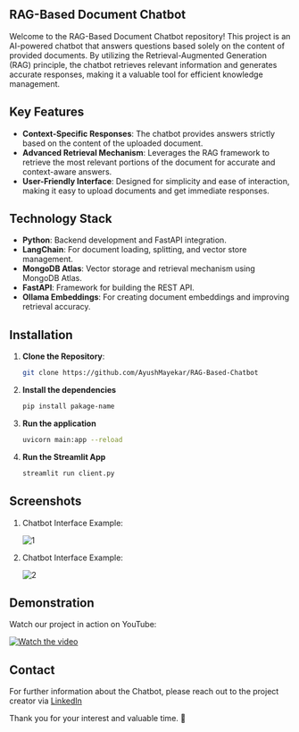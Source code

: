 ## RAG-Based Document Chatbot

Welcome to the RAG-Based Document Chatbot repository! This project is an AI-powered chatbot that answers questions based solely on the content of provided documents. By utilizing the Retrieval-Augmented Generation (RAG) principle, the chatbot retrieves relevant information and generates accurate responses, making it a valuable tool for efficient knowledge management.

## Key Features

- **Context-Specific Responses**: The chatbot provides answers strictly based on the content of the uploaded document.
- **Advanced Retrieval Mechanism**: Leverages the RAG framework to retrieve the most relevant portions of the document for accurate and context-aware answers.
- **User-Friendly Interface**: Designed for simplicity and ease of interaction, making it easy to upload documents and get immediate responses.

## Technology Stack

- **Python**: Backend development and FastAPI integration.
- **LangChain**: For document loading, splitting, and vector store management.
- **MongoDB Atlas**: Vector storage and retrieval mechanism using MongoDB Atlas.
- **FastAPI**: Framework for building the REST API.
- **Ollama Embeddings**: For creating document embeddings and improving retrieval accuracy.

## Installation

1. **Clone the Repository**:
    
   ```sh
   git clone https://github.com/AyushMayekar/RAG-Based-Chatbot
2. **Install the dependencies**

   ```sh
   pip install pakage-name
3. **Run the application**

   ```sh
   uvicorn main:app --reload

4. **Run the Streamlit App**

   ```sh
   streamlit run client.py
   
## Screenshots

1. Chatbot Interface Example:
 
   ![1](https://github.com/AyushMayekar/RAG-Based-Chatbot/blob/main/Screenshot%202024-08-19%20104055.png)

2. Chatbot Interface Example:

   ![2](https://github.com/AyushMayekar/RAG-Based-Chatbot/blob/main/Screenshot%202024-08-19%20104131.png)


## Demonstration

Watch our project in action on YouTube:

[![Watch the video](https://img.youtube.com/vi/xikdsRg2TZM/maxresdefault.jpg)](https://youtu.be/xikdsRg2TZM)

## Contact

For further information about the Chatbot, please reach out to the project creator via [LinkedIn](https://www.linkedin.com/in/ayush-mayekar-b9b883284)

Thank you for your interest and valuable time. 🤝
